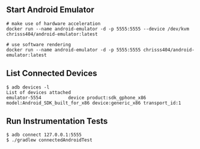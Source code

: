 
## Start Android Emulator

    # make use of hardware acceleration
    docker run --name android-emulator -d -p 5555:5555 --device /dev/kvm chrisss404/android-emulator:latest

    # use software rendering
    docker run --name android-emulator -d -p 5555:5555 chrisss404/android-emulator:latest


## List Connected Devices

    $ adb devices -l
    List of devices attached
    emulator-5554          device product:sdk_gphone_x86 model:Android_SDK_built_for_x86 device:generic_x86 transport_id:1


## Run Instrumentation Tests

    $ adb connect 127.0.0.1:5555
    $ ./gradlew connectedAndroidTest


